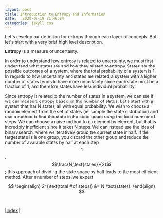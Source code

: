 ```yaml
---
layout: post
title: Introduction to Entropy and Information
date:   2020-02-19 21:46:04
categories: jekyll css
---
```


Let's develop our definition for entropy through each layer of concepts. But let's start with a very brief high level description.


**Entropy** is a measure of uncertainty. 

In order to understand how entropy is related to uncertainty, we must first understand what states are and how they related to entropy. States are the possible outcomes of a system, where the total probability of a system is 1. In regards to how uncertainty and states are related, a system with a higher number of states tends to have more uncertainty since each state must be a fraction of 1, and therefore states have less individual probability.

Since entropy is related to the number of states in a system, we can see if we can measure entropy based on the number of states. Let's start with a system that has N states, all with equal probability. We wish to choose a random element from the set of states (ie. sample the state distribution) and use a method to find this state in the state space using the least number of steps. We can choose a naive method to go element by element, but that is incredibly inefficient since it takes N steps. We can instead use the idea of binary search, where we iteratively group the current state in half. If the target state is in one group, you discard the other group and reduce the number of available states by half at each step$$^1$$, $$\frac{N_\text{states}}{2}$$; this approach of dividing the state space by half leads to the most efficient method. After a number of steps, we expect 

$$
\begin{align}
    2^{\text{total # of steps}} &= N_\text{states}.
\end{align}
$$

<br/>

|[Index](../../../) |
